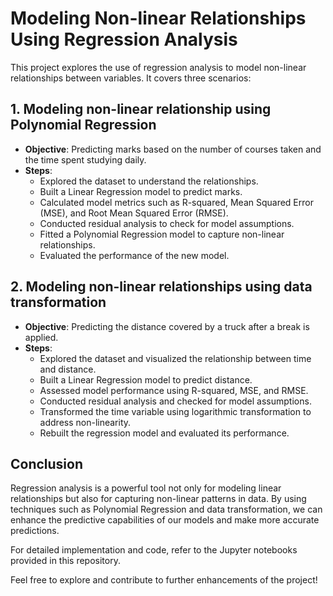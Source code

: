 # Modeling Non-linear Relationships Using Regression Analysis

This project explores the use of regression analysis to model non-linear relationships between variables. It covers three scenarios:

## 1. Modeling non-linear relationship using Polynomial Regression
   - **Objective**: Predicting marks based on the number of courses taken and the time spent studying daily.
   - **Steps**:
     - Explored the dataset to understand the relationships.
     - Built a Linear Regression model to predict marks.
     - Calculated model metrics such as R-squared, Mean Squared Error (MSE), and Root Mean Squared Error (RMSE).
     - Conducted residual analysis to check for model assumptions.
     - Fitted a Polynomial Regression model to capture non-linear relationships.
     - Evaluated the performance of the new model.

## 2. Modeling non-linear relationships using data transformation
   - **Objective**: Predicting the distance covered by a truck after a break is applied.
   - **Steps**:
     - Explored the dataset and visualized the relationship between time and distance.
     - Built a Linear Regression model to predict distance.
     - Assessed model performance using R-squared, MSE, and RMSE.
     - Conducted residual analysis and checked for model assumptions.
     - Transformed the time variable using logarithmic transformation to address non-linearity.
     - Rebuilt the regression model and evaluated its performance.

## Conclusion
Regression analysis is a powerful tool not only for modeling linear relationships but also for capturing non-linear patterns in data. By using techniques such as Polynomial Regression and data transformation, we can enhance the predictive capabilities of our models and make more accurate predictions.

For detailed implementation and code, refer to the Jupyter notebooks provided in this repository.

Feel free to explore and contribute to further enhancements of the project!

